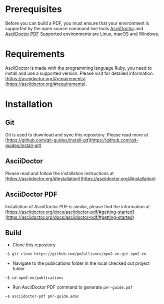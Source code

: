 # Prerequisites

Before you can build a PDF, you must ensure that your environment is supported by the open source command line tools [AsciiDoctor](https://asciidoctor.org/) and [AsciiDoctor PDF](https://asciidoctor.org/docs/asciidoctor-pdf/) 
Supported environments are Linux, macOS and Windows.

# Requirements

AsciiDoctor is made with the programming language Ruby, you need to install and use a supported version. Please visit for detailed information. [https://asciidoctor.org/#requirements](https://asciidoctor.org/#requirements).

# Installation

## Git

Git is used to download and sync this repository. Please read more at
[https://github.com/git-guides/install-git](https://github.com/git-guides/install-git)

## AsciiDoctor

Please read and follow the installation instructions at [https://asciidoctor.org/#installation](https://asciidoctor.org/#installation)

## AsciiDoctor PDF

Installation of AsciiDoctor PDF is similar, please find the information at [https://asciidoctor.org/docs/asciidoctor-pdf/#getting-started](https://asciidoctor.org/docs/asciidoctor-pdf/#getting-started)

## Build

- Clone this repository
```console
~$ git clone https://github.com/pm2alliance/opm2-en.git opm2-en
```

- Navigate to the publications folder in the local checked out project folder
```console
~$ cd opm2-en/publications
```

- Run AsciiDoctor PDF command to generate `pm²-guide.pdf`

```console
~$ asciidoctor-pdf pm²-guide.adoc
```





